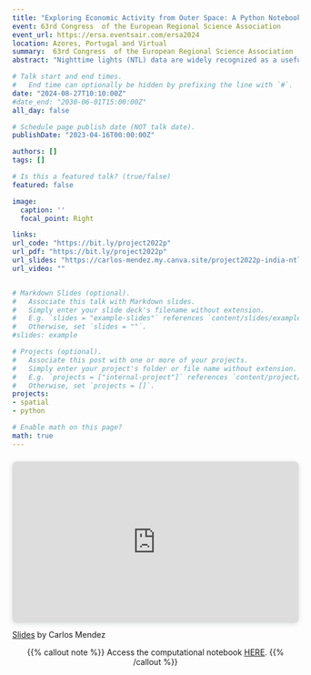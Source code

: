 ```yaml
---
title: "Exploring Economic Activity from Outer Space: A Python Notebook for Processing and Analyzing Satellite Nighttime Lights"
event: 63rd Congress  of the European Regional Science Association   
event_url: https://ersa.eventsair.com/ersa2024
location: Azores, Portugal and Virtual
summary:  63rd Congress  of the European Regional Science Association   
abstract: "Nighttime lights (NTL) data are widely recognized as a useful proxy for monitoring national, subnational, and supranational economic activity. These data offer advantages over traditional economic indicators such as GDP, including greater spatial granularity, timeliness, lower cost, and comparability between regions regardless of statistical capacity or political interference. However, despite these benefits, the use of NTL data in regional science has been limited. This is in part due to the lack of accessible methods for processing and analyzing satellite images. To address this issue, this paper presents a user-friendly geocomputational notebook that illustrates how to process and analyze satellite NTL images. First, the notebook introduces a cloud-based Python environment for visualizing, analyzing, and transforming raster satellite images into tabular data. Next, it presents interactive tools to explore the space-time patterns of the tabulated data. Finally, it describes methods for evaluating the usefulness of NTL data in terms of their cross-sectional predictions, time-series predictions, and regional inequality dynamics."

# Talk start and end times.
#   End time can optionally be hidden by prefixing the line with `#`.
date: "2024-08-27T10:10:00Z"
#date_end: "2030-06-01T15:00:00Z"
all_day: false

# Schedule page publish date (NOT talk date).
publishDate: "2023-04-16T00:00:00Z"

authors: []
tags: []

# Is this a featured talk? (true/false)
featured: false

image:
  caption: ''
  focal_point: Right

links:
url_code: "https://bit.ly/project2022p"
url_pdf: "https://bit.ly/project2022p"
url_slides: "https://carlos-mendez.my.canva.site/project2022p-india-ntl-images-geo-notebook-for-processing-and-exploration"
url_video: ""


# Markdown Slides (optional).
#   Associate this talk with Markdown slides.
#   Simply enter your slide deck's filename without extension.
#   E.g. `slides = "example-slides"` references `content/slides/example-slides.md`.
#   Otherwise, set `slides = ""`.
#slides: example

# Projects (optional).
#   Associate this post with one or more of your projects.
#   Simply enter your project's folder or file name without extension.
#   E.g. `projects = ["internal-project"]` references `content/project/deep-learning/index.md`.
#   Otherwise, set `projects = []`.
projects:
- spatial
- python

# Enable math on this page?
math: true
---
```



<div style="position: relative; width: 100%; height: 0; padding-top: 56.2500%;
 padding-bottom: 0; box-shadow: 0 2px 8px 0 rgba(63,69,81,0.16); margin-top: 1.6em; margin-bottom: 0.9em; overflow: hidden;
 border-radius: 8px; will-change: transform;">
  <iframe loading="lazy" style="position: absolute; width: 100%; height: 100%; top: 0; left: 0; border: none; padding: 0;margin: 0;"
    src="https:&#x2F;&#x2F;www.canva.com&#x2F;design&#x2F;DAGCpV2wckk&#x2F;ob078h3EKvMp3owtOp68ow&#x2F;view?embed" allowfullscreen="allowfullscreen" allow="fullscreen">
  </iframe>
</div>
<a href="https:&#x2F;&#x2F;www.canva.com&#x2F;design&#x2F;DAGCpV2wckk&#x2F;ob078h3EKvMp3owtOp68ow&#x2F;view?utm_content=DAGCpV2wckk&amp;utm_campaign=designshare&amp;utm_medium=embeds&amp;utm_source=link" target="_blank" rel="noopener">Slides</a> by Carlos Mendez

<center>


{{% callout note %}}
Access the computational notebook [HERE](https://bit.ly/project2022p).
{{% /callout %}}

</center>